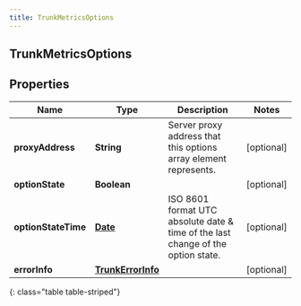 ```yaml
---
title: TrunkMetricsOptions
---
```

## TrunkMetricsOptions


## Properties

| Name | Type | Description | Notes |
| ------------ | ------------- | ------------- | ------------- |
| **proxyAddress** | **String** | Server proxy address that this options array element represents. |  [optional] |
| **optionState** | **Boolean** |  |  [optional] |
| **optionStateTime** | [**Date**](Date.html) | ISO 8601 format UTC absolute date &amp; time of the last change of the option state. |  [optional] |
| **errorInfo** | [**TrunkErrorInfo**](TrunkErrorInfo.html) |  |  [optional] |
{: class="table table-striped"}



